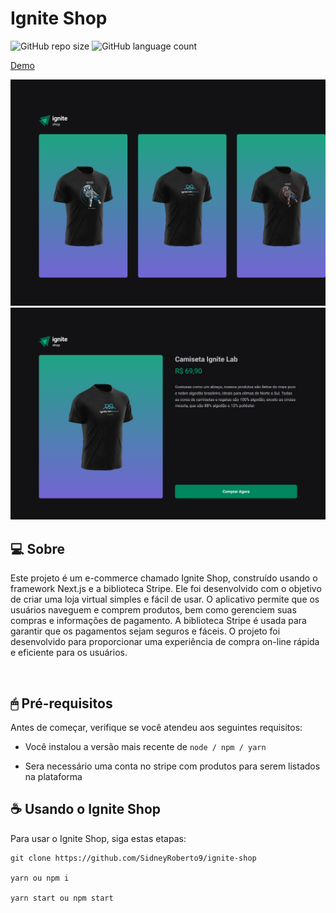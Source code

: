 # Ignite Shop

<!---Esses são exemplos. Veja https://shields.io para outras pessoas ou para personalizar este conjunto de escudos. Você pode querer incluir dependências, status do projeto e informações de licença aqui--->

![GitHub repo size](https://img.shields.io/github/repo-size/SidneyRoberto9/ignite-shop?style=for-the-badge)
![GitHub language count](https://img.shields.io/github/languages/count/SidneyRoberto9/ignite-shop?style=for-the-badge)

<a href="https://coffee-delivery-sid.netlify.app/" target="_blank">Demo</a>

<img src=".github/1440x1035.png" alt="exemplo imagem">
<img src=".github/item.png" alt="exemplo imagem">
<br /> 
 
## 💻 Sobre

Este projeto é um e-commerce chamado Ignite Shop, construído usando o framework Next.js e a biblioteca Stripe. Ele foi desenvolvido com o objetivo de criar uma loja virtual simples e fácil de usar. O aplicativo permite que os usuários naveguem e comprem produtos, bem como gerenciem suas compras e informações de pagamento. A biblioteca Stripe é usada para garantir que os pagamentos sejam seguros e fáceis. O projeto foi desenvolvido para proporcionar uma experiência de compra on-line rápida e eficiente para os usuários.

<br />

## 🖱 Pré-requisitos

Antes de começar, verifique se você atendeu aos seguintes requisitos:

- Você instalou a versão mais recente de `node / npm / yarn`

- Sera necessário uma conta no stripe com produtos para serem listados na plataforma
  <br />

## ☕ Usando o Ignite Shop

Para usar o Ignite Shop, siga estas etapas:

```
git clone https://github.com/SidneyRoberto9/ignite-shop

yarn ou npm i

yarn start ou npm start
```
